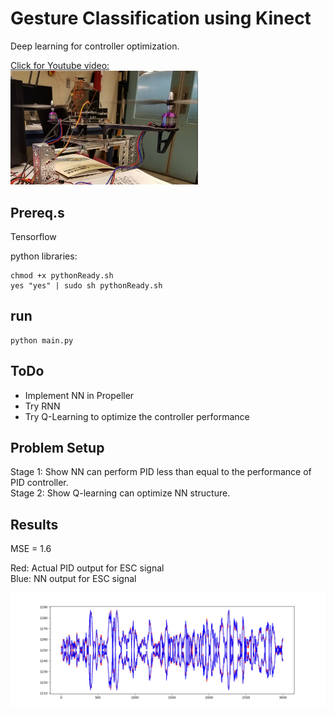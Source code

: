 # Gesture Classification using Kinect

Deep learning for controller optimization.<br>


[Click for Youtube video:<br>
<img src="https://github.com/ElliotHYLee/AIDrone/blob/master/Images/simplePID.jpg" width="300">](https://www.youtube.com/watch?v=AIXz85A91rk)


## Prereq.s

Tensorflow

python libraries:

```
chmod +x pythonReady.sh
yes "yes" | sudo sh pythonReady.sh
```

## run

```
python main.py
```


## ToDo
- Implement NN in Propeller
- Try RNN
- Try Q-Learning to optimize the controller performance

## Problem Setup

Stage 1: Show NN can perform PID less than equal to the performance of PID controller. <br>
Stage 2: Show Q-learning can optimize NN structure. 


## Results

MSE = 1.6

Red: Actual PID output for ESC signal <br>
Blue: NN output for ESC signal

<img src="https://github.com/ElliotHYLee/AIDrone/blob/master/Images/Figure_1.png" width="1000">

